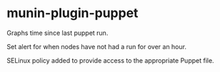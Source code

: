 # munin-plugin-puppet
Graphs time since last puppet run.

Set alert for when nodes have not had a run for over an hour.

SELinux policy added to provide access to the appropriate Puppet file.
